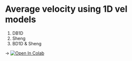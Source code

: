 # Average velocity using 1D vel models
1. DB1D
2. Sheng
3. BD1D & Sheng

 -> [![Open In Colab](https://colab.research.google.com/assets/colab-badge.svg)](https://colab.research.google.com/github/ecastillot/delaware/blob/main/10102024/script/vp/vp.ipynb)
 
